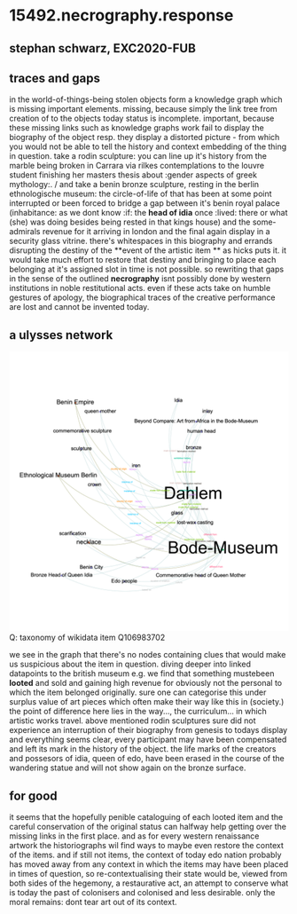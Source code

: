# 15492.necrography.response
## stephan schwarz, EXC2020-FUB
## traces and gaps
in the world-of-things-being stolen objects form a knowledge graph which is missing important elements. missing, because simply the link tree from creation of to the objects today status is incomplete. important, because these missing links such as knowledge graphs work fail to display the biography of the object resp. they display a distorted picture - from which you would not be able to tell the history and context embedding of the thing in question.
take a rodin sculpture: you can line up it's history from the marble being broken in Carrara via rilkes contemplations to the louvre student finishing her masters thesis about :gender aspects of greek mythology:. / and take a benin bronze sculpture, resting in the berlin ethnologische museum: the circle-of-life of that has been at some point interrupted or been forced to bridge a gap between it's benin royal palace (inhabitance: as we dont know :if: the **head of idia** once :lived: there or what (she) was doing besides being rested in that kings house) and the some-admirals revenue for it arriving in london and the final again display in a security glass vitrine. there's whitespaces in this biography and errands disrupting the destiny of the **event of the artistic item ** as hicks puts it. it would take much effort to restore that destiny and bringing to place each belonging at it's assigned slot in time is not possible. so rewriting that gaps in the sense of the outlined **necrography** isnt possibly done by western institutions in noble restitutional acts. even if these acts take on humble gestures of apology, the biographical traces of the creative performance are lost and cannot be invented today.
## a ulysses network
![](https://raw.githubusercontent.com/esteeschwarz/SPUND-LX/main/szondi/dinge/idia-gephi.png) Q: taxonomy of wikidata item Q106983702   

we see in the graph that there's no nodes containing clues that would make us suspicious about the item in question. diving deeper into linked datapoints to the british museum e.g. we find that something mustebeen **looted** and sold and gaining high revenue for obviously not the personal to which the item belonged originally. sure one can categorise this under surplus value of art pieces which often make their way like this in (society.) the point of difference here lies in the way..., the curriculum... in which artistic works travel. above mentioned rodin sculptures sure did not experience an interruption of their biography from genesis to todays display and everything seems clear, every participant may have been compensated and left its mark in the history of the object. the life marks of the creators and possesors of idia, queen of edo, have been erased in the course of the wandering statue and will not show again on the bronze surface.
## for good
it seems that the hopefully penible cataloguing of each looted item and the careful conservation of the original status can halfway help getting over the missing links in the first place. and as for every western renaissance artwork the historiographs wil find ways to maybe even restore the context of the items. and if still not items, the context of today edo nation probably has moved away from any context in which the items may have been placed in times of question, so re-contextualising their state would be, viewed from both sides of the hegemony, a restaurative act, an attempt to conserve what is today the past of colonisers and colonised and less desirable. only the moral remains: dont tear art out of its context.
